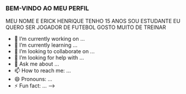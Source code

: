 ### BEM-VINDO AO MEU PERFIL
MEU NOME E ERICK HENRIQUE 
TENHO 15 ANOS
SOU ESTUDANTE
EU QUERO SER JOGADOR DE FUTEBOL
GOSTO MUITO DE TREINAR 

- 🔭 I’m currently working on ...
- 🌱 I’m currently learning ...
- 👯 I’m looking to collaborate on ...
- 🤔 I’m looking for help with ...
- 💬 Ask me about ...
- 📫 How to reach me: ...
- 😄 Pronouns: ...
- ⚡ Fun fact: ...
-->
